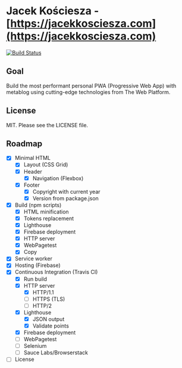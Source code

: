 # Jacek Kościesza - [https://jacekkosciesza.com](https://jacekkosciesza.com)
[![Build Status](https://travis-ci.org/JacekKosciesza/JacekKosciesza.svg?branch=master)](https://travis-ci.org/JacekKosciesza/JacekKosciesza)

## Goal
Build the most performant personal PWA (Progressive Web App) with metablog using cutting-edge technologies from The Web Platform.

## License
MIT. Please see the LICENSE file.

## Roadmap

- [x] Minimal HTML
    - [x] Layout (CSS Grid)
    - [x] Header
        - [x] Navigation (Flexbox)
    - [x] Footer
        - [x] Copyright with current year
        - [x] Version from package.json
- [x] Build (npm scripts)
    - [x] HTML minification
    - [x] Tokens replacement
    - [x] Lighthouse
    - [x] Firebase deployment
    - [x] HTTP server
    - [x] WebPagetest
    - [x] Copy
- [x] Service worker
- [x] Hosting (Firebase)
- [x] Continuous Integration (Travis CI)
    - [x] Run build
    - [x] HTTP server
        - [x] HTTP/1.1
        - [ ] HTTPS (TLS)
        - [ ] HTTP/2
    - [x] Lighthouse
        - [x] JSON output
        - [x] Validate points
    - [x] Firebase deployment
    - [ ] WebPagetest
    - [ ] Selenium
    - [ ] Sauce Labs/Browserstack
- [ ] License